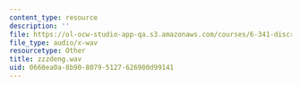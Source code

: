 ```yaml
---
content_type: resource
description: ''
file: https://ol-ocw-studio-app-qa.s3.amazonaws.com/courses/6-341-discrete-time-signal-processing-fall-2005/0660ea0a8b9080795127626900d99141_zzzdeng.wav
file_type: audio/x-wav
resourcetype: Other
title: zzzdeng.wav
uid: 0660ea0a-8b90-8079-5127-626900d99141
---
```

